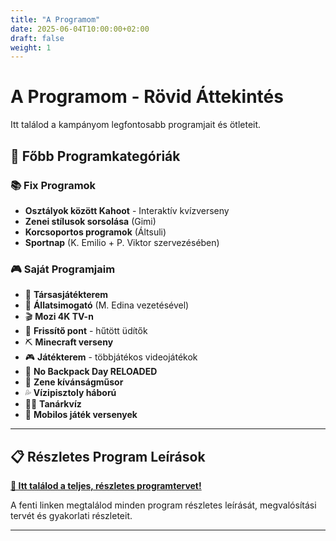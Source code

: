 ```yaml
---
title: "A Programom"
date: 2025-06-04T10:00:00+02:00
draft: false
weight: 1
---
```


# A Programom - Rövid Áttekintés

Itt találod a kampányom legfontosabb programjait és ötleteit. 

## 🎯 Főbb Programkategóriák

### 📚 Fix Programok
- **Osztályok között Kahoot** - Interaktív kvízverseny
- **Zenei stílusok sorsolása** (Gimi)  
- **Korcsoportos programok** (Áltsuli)
- **Sportnap** (K. Emilio + P. Viktor szervezésében)

### 🎮 Saját Programjaim
- 🎲 **Társasjátékterem**
- 🐍 **Állatsimogató** (M. Edina vezetésével)
- 🎬 **Mozi 4K TV-n**
- 🥤 **Frissítő pont** - hűtött üdítők
- ⛏️ **Minecraft verseny**
- 🎮 **Játékterem** - többjátékos videojátékok
- 🎒 **No Backpack Day RELOADED**
- 🎵 **Zene kívánságműsor**
- 💦 **Vízipisztoly háború**
- 👨‍🏫 **Tanárkvíz**
- 📱 **Mobilos játék versenyek**

---

## 📋 Részletes Program Leírások

**[🔗 Itt találod a teljes, részletes programtervet!](/posts/a-programom/)**

A fenti linken megtalálod minden program részletes leírását, megvalósítási tervét és gyakorlati részleteit.

---

